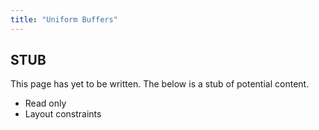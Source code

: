 ```yaml
---
title: "Uniform Buffers"
---
```


## STUB
This page has yet to be written. The below is a stub of potential content.

* Read only
* Layout constraints

